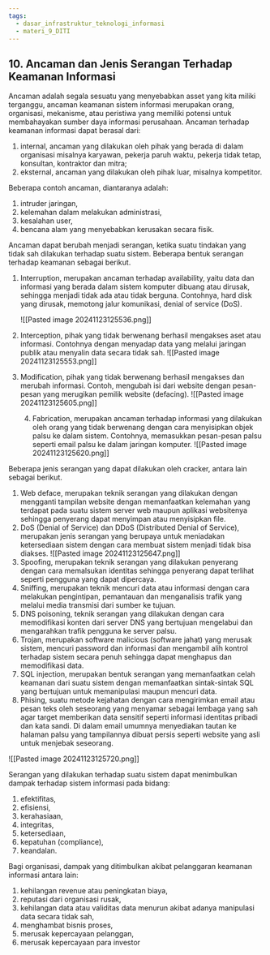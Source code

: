```yaml
---
tags:
  - dasar_infrastruktur_teknologi_informasi
  - materi_9_DITI
---
```

## 10. Ancaman dan Jenis Serangan Terhadap Keamanan Informasi

Ancaman adalah segala sesuatu yang menyebabkan asset yang kita miliki terganggu, ancaman keamanan sistem informasi merupakan orang, organisasi, mekanisme, atau peristiwa yang memiliki potensi untuk membahayakan sumber daya informasi perusahaan. Ancaman terhadap keamanan informasi dapat berasal dari:

1. ﻿﻿﻿internal, ancaman yang dilakukan oleh pihak yang berada di dalam organisasi misalnya karyawan, pekerja paruh waktu, pekerja tidak tetap, konsultan, kontraktor dan mitra;
2. ﻿﻿﻿eksternal, ancaman yang dilakukan oleh pihak luar, misalnya kompetitor.

Beberapa contoh ancaman, diantaranya adalah:

1. ﻿﻿﻿intruder jaringan,
2. ﻿﻿﻿kelemahan dalam melakukan administrasi,
3. ﻿﻿﻿kesalahan user,
4. ﻿﻿﻿bencana alam yang menyebabkan kerusakan secara fisik.

Ancaman dapat berubah menjadi serangan, ketika suatu tindakan yang tidak sah dilakukan terhadap suatu sistem. Beberapa bentuk serangan terhadap keamanan sebagai berikut.

1. Interruption, merupakan ancaman terhadap availability, yaitu data dan informasi yang berada dalam sistem komputer dibuang atau dirusak, sehingga menjadi tidak ada atau tidak berguna. Contohnya, hard disk yang dirusak, memotong jalur komunikasi, denial of service (DoS).
   
   ![[Pasted image 20241123125536.png]]
2. Interception, pihak yang tidak berwenang berhasil mengakses aset atau informasi. Contohnya dengan menyadap data yang melalui jaringan publik atau menyalin data secara tidak sah.
   ![[Pasted image 20241123125553.png]]
   
3. Modification, pihak yang tidak berwenang berhasil mengakses dan merubah informasi. Contoh, mengubah isi dari website dengan pesan-pesan yang merugikan pemilik website (defacing).
   ![[Pasted image 20241123125605.png]]
   
   4. Fabrication, merupakan ancaman terhadap informasi yang dilakukan oleh orang yang tidak berwenang dengan cara menyisipkan objek palsu ke dalam sistem. Contohnya, memasukkan pesan-pesan palsu seperti email palsu ke dalam jaringan komputer.
      ![[Pasted image 20241123125620.png]]


Beberapa jenis serangan yang dapat dilakukan oleh cracker, antara lain sebagai berikut.

1. Web deface, merupakan teknik serangan yang dilakukan dengan mengganti tampilan website dengan memanfaatkan kelemahan yang terdapat pada suatu sistem server web maupun aplikasi websitenya sehingga penyerang dapat menyimpan atau menyisipkan file.
2. DoS (Denial of Service) dan DDoS (Distributed Denial of Service), merupakan jenis serangan yang berupaya untuk meniadakan ketersediaan sistem dengan cara membuat sistem menjadi tidak bisa diakses.
   ![[Pasted image 20241123125647.png]]
3. ﻿﻿﻿Spoofing, merupakan teknik serangan yang dilakukan penyerang dengan cara memalsukan identitas sehingga penyerang dapat terlihat seperti pengguna yang dapat dipercaya.
4. ﻿﻿﻿Sniffing, merupakan teknik mencuri data atau informasi dengan cara melakukan pengintipan, pemantauan dan menganalisis trafik yang melalui media transmisi dari sumber ke tujuan.
5. ﻿﻿﻿DNS poisoning, teknik serangan yang dilakukan dengan cara memodifikasi konten dari server DNS yang bertujuan mengelabui dan mengarahkan trafik pengguna ke server palsu.
6. ﻿﻿﻿Trojan, merupakan software malicious (software jahat) yang merusak sistem, mencuri password dan informasi dan mengambil alih kontrol terhadap sistem secara penuh sehingga dapat menghapus dan memodifikasi data.
7. ﻿﻿﻿SQL injection, merupakan bentuk serangan yang memanfaatkan celah keamanan dari suatu sistem dengan memanfaatkan sintak-sintak SQL yang bertujuan untuk memanipulasi maupun mencuri data.
8. ﻿﻿﻿Phising, suatu metode kejahatan dengan cara mengirimkan email atau pesan teks oleh seseorang yang menyamar sebagai lembaga yang sah agar target memberikan data sensitif seperti informasi identitas pribadi dan kata sandi. Di dalam email umumnya menyediakan tautan ke halaman palsu yang tampilannya dibuat persis seperti website yang asli untuk menjebak seseorang.

![[Pasted image 20241123125720.png]]

Serangan yang dilakukan terhadap suatu sistem dapat menimbulkan dampak terhadap sistem informasi pada bidang:

1. ﻿﻿﻿efektifitas,
2. ﻿﻿﻿efisiensi,
3. ﻿﻿﻿kerahasiaan,
4. ﻿﻿﻿integritas,
5. ﻿﻿﻿ketersediaan,
6. ﻿﻿﻿kepatuhan (compliance),
7. ﻿﻿﻿keandalan.

Bagi organisasi, dampak yang ditimbulkan akibat pelanggaran keamanan informasi antara lain:

1. ﻿﻿﻿kehilangan revenue atau peningkatan biaya,
2. ﻿﻿﻿reputasi dari organisasi rusak,
3. ﻿﻿﻿kehilangan data atau validitas data menurun akibat adanya manipulasi data secara tidak sah,
4. ﻿﻿﻿menghambat bisnis proses,
5. ﻿﻿﻿merusak kepercayaan pelanggan,
6. ﻿﻿﻿merusak kepercayaan para investor

